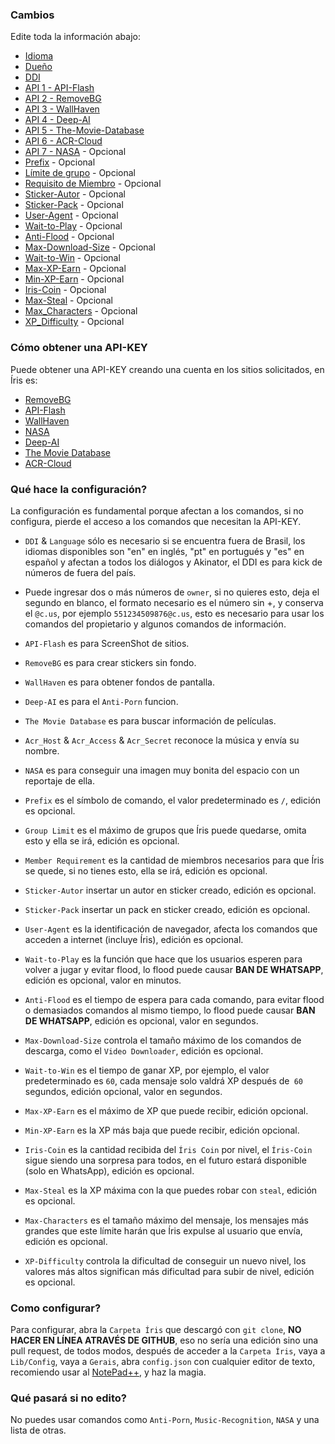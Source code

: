 ### Cambios

Edite toda la información abajo:

- [Idioma](https://github.com/KillovSky/iris/blob/main/lib/config/Gerais/config.json#2)
- [Dueño](https://github.com/KillovSky/iris/blob/main/lib/config/Gerais/config.json#3)
- [DDI](https://github.com/KillovSky/iris/blob/main/lib/config/Gerais/config.json#4)
- [API 1 - API-Flash](https://github.com/KillovSky/iris/blob/main/lib/config/Gerais/config.json#6)
- [API 2 - RemoveBG](https://github.com/KillovSky/iris/blob/main/lib/config/Gerais/config.json#7)
- [API 3 - WallHaven](https://github.com/KillovSky/iris/blob/main/lib/config/Gerais/config.json#8)
- [API 4 - Deep-AI](https://github.com/KillovSky/iris/blob/main/lib/config/Gerais/config.json#9)
- [API 5 - The-Movie-Database](https://github.com/KillovSky/iris/blob/main/lib/config/Gerais/config.json#19)
- [API 6 - ACR-Cloud](https://github.com/KillovSky/iris/blob/main/lib/config/Gerais/config.json#L25-L27)
- [API 7 - NASA](https://github.com/KillovSky/iris/blob/main/lib/config/Gerais/config.json#20) - Opcional
- [Prefix](https://github.com/KillovSky/iris/blob/main/lib/config/Gerais/config.json#5) - Opcional
- [Límite de grupo](https://github.com/KillovSky/iris/blob/main/lib/config/Gerais/config.json#10) - Opcional
- [Requisito de Miembro](https://github.com/KillovSky/iris/blob/main/lib/config/Gerais/config.json#11) - Opcional
- [Sticker-Autor](https://github.com/KillovSky/iris/blob/main/lib/config/Gerais/config.json#12) - Opcional
- [Sticker-Pack](https://github.com/KillovSky/iris/blob/main/lib/config/Gerais/config.json#13) - Opcional
- [User-Agent](https://github.com/KillovSky/iris/blob/main/lib/config/Gerais/config.json#14) - Opcional
- [Wait-to-Play](https://github.com/KillovSky/iris/blob/main/lib/config/Gerais/config.json#15) - Opcional
- [Anti-Flood](https://github.com/KillovSky/iris/blob/main/lib/config/Gerais/config.json#16) - Opcional
- [Max-Download-Size](https://github.com/KillovSky/iris/blob/main/lib/config/Gerais/config.json#17) - Opcional
- [Wait-to-Win](https://github.com/KillovSky/iris/blob/main/lib/config/Gerais/config.json#18) - Opcional
- [Max-XP-Earn](https://github.com/KillovSky/iris/blob/main/lib/config/Gerais/config.json#21) - Opcional
- [Min-XP-Earn](https://github.com/KillovSky/iris/blob/main/lib/config/Gerais/config.json#22) - Opcional
- [Iris-Coin](https://github.com/KillovSky/iris/blob/main/lib/config/Gerais/config.json#23) - Opcional
- [Max-Steal](https://github.com/KillovSky/iris/blob/main/lib/config/Gerais/config.json#24) - Opcional
- [Max_Characters](https://github.com/KillovSky/iris/blob/main/lib/config/Gerais/config.json#25) - Opcional
- [XP_Difficulty](https://github.com/KillovSky/iris/blob/main/lib/config/Gerais/config.json#26) - Opcional


### Cómo obtener una API-KEY

Puede obtener una API-KEY creando una cuenta en los sitios solicitados, en Íris es:

- [RemoveBG](https://www.remove.bg/pt-br)
- [API-Flash](https://apiflash.com)
- [WallHaven](https://wallhaven.cc/settings/account)
- [NASA](https://api.nasa.gov)
- [Deep-AI](https://deepai.org)
- [The Movie Database](https://developers.themoviedb.org/3)
- [ACR-Cloud](https://console.acrcloud.com/avr?#/projects/online)

### Qué hace la configuración?

La configuración es fundamental porque afectan a los comandos, si no configura, pierde el acceso a los comandos que necesitan la API-KEY.

- ```DDI``` & ```Language``` sólo es necesario si se encuentra fuera de Brasil, los idiomas disponibles son "en" en inglés, "pt" en portugués y "es" en español y afectan a todos los diálogos y Akinator, el DDI es para kick de números de fuera del país.

- Puede ingresar dos o más números de ```owner```, si no quieres esto, deja el segundo en blanco, el formato necesario es el número sin +, y conserva el `@c.us`, por ejemplo ```551234509876@c.us```, esto es necesario para usar los comandos del propietario y algunos comandos de información.

- ```API-Flash``` es para ScreenShot de sitios.

- ```RemoveBG``` es para crear stickers sin fondo.

- ```WallHaven``` es para obtener fondos de pantalla.

- ```Deep-AI``` es para el ```Anti-Porn``` funcion.

- ```The Movie Database``` es para buscar información de películas.

- ```Acr_Host``` & ```Acr_Access``` & ```Acr_Secret``` reconoce la música y envía su nombre.

- ```NASA``` es para conseguir una imagen muy bonita del espacio con un reportaje de ella.

- ```Prefix``` es el símbolo de comando, el valor predeterminado es `/`, edición es opcional.

- ```Group Limit``` es el máximo de grupos que Íris puede quedarse, omita esto y ella se irá, edición es opcional.

- ```Member Requirement``` es la cantidad de miembros necesarios para que Íris se quede, si no tienes esto, ella se irá, edición es opcional.

- ```Sticker-Autor``` insertar un autor en sticker creado, edición es opcional.

- ```Sticker-Pack``` insertar un pack en sticker creado, edición es opcional.

- ```User-Agent``` es la identificación de navegador, afecta los comandos que acceden a internet (incluye Íris), edición es opcional.

- ```Wait-to-Play``` es la función que hace que los usuarios esperen para volver a jugar y evitar flood, lo flood puede causar **BAN DE WHATSAPP**, edición es opcional, valor en minutos.

- ```Anti-Flood``` es el tiempo de espera para cada comando, para evitar flood o demasiados comandos al mismo tiempo, lo flood puede causar **BAN DE WHATSAPP**, edición es opcional, valor en segundos.

- ```Max-Download-Size``` controla el tamaño máximo de los comandos de descarga, como el `Video Downloader`, edición es opcional.

- ```Wait-to-Win``` es el tiempo de ganar XP, por ejemplo, el valor predeterminado es `60`, cada mensaje solo valdrá XP después de` 60` segundos, edición opcional, valor en segundos.

- ```Max-XP-Earn``` es el máximo de XP que puede recibir, edición opcional.

- ```Min-XP-Earn``` es la XP más baja que puede recibir, edición opcional.

- ```Iris-Coin``` es la cantidad recibida del `Íris Coin` por nivel, el `Íris-Coin` sigue siendo una sorpresa para todos, en el futuro estará disponible (solo en WhatsApp), edición es opcional.

- ```Max-Steal``` es la XP máxima con la que puedes robar con `steal`, edición es opcional.

- ```Max-Characters``` es el tamaño máximo del mensaje, los mensajes más grandes que este límite harán que Íris expulse al usuario que envía, edición es opcional.

- ```XP-Difficulty``` controla la dificultad de conseguir un nuevo nivel, los valores más altos significan más dificultad para subir de nivel, edición es opcional.

### Como configurar?

Para configurar, abra la ```Carpeta Íris``` que descargó con ```git clone```, **NO HACER EN LÍNEA ATRAVÉS DE GITHUB**, eso no sería una edición sino una pull request, de todos modos, después de acceder a la ```Carpeta Íris```, vaya a ```Lib/Config```, vaya a ```Gerais```, abra ```config.json``` con cualquier editor de texto, recomiendo usar al [NotePad++](https://notepad-plus-plus.org/downloads/), y haz la magia.

### Qué pasará si no edito?

No puedes usar comandos como `Anti-Porn`, `Music-Recognition`, `NASA` y una lista de otras.